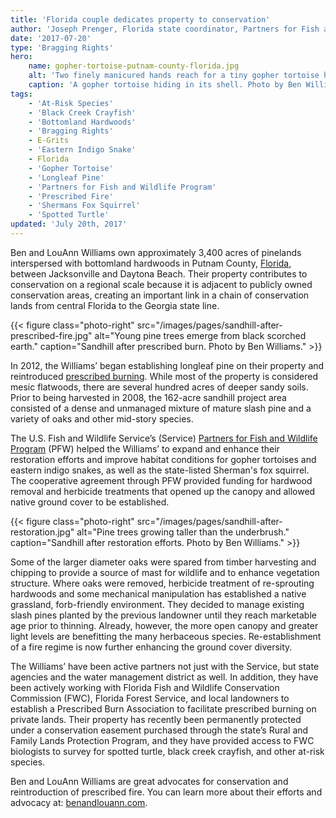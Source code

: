 ```yaml
---
title: 'Florida couple dedicates property to conservation'
author: 'Joseph Prenger, Florida state coordinator, Partners for Fish and Wildlife Program and Jo Anna Emanuel, Partners for Fish and Wildlife biologist'
date: '2017-07-20'
type: 'Bragging Rights'
hero:
    name: gopher-tortoise-putnam-county-florida.jpg
    alt: 'Two finely manicured hands reach for a tiny gopher tortoise hiding in its shell on sandy soil.'
    caption: 'A gopher tortoise hiding in its shell. Photo by Ben Williams.'
tags:
    - 'At-Risk Species'
    - 'Black Creek Crayfish'
    - 'Bottomland Hardwoods'
    - 'Bragging Rights'
    - E-Grits
    - 'Eastern Indigo Snake'
    - Florida
    - 'Gopher Tortoise'
    - 'Longleaf Pine'
    - 'Partners for Fish and Wildlife Program'
    - 'Prescribed Fire'
    - 'Shermans Fox Squirrel'
    - 'Spotted Turtle'
updated: 'July 20th, 2017'
---
```


Ben and LouAnn Williams own approximately 3,400 acres of pinelands interspersed with bottomland hardwoods in Putnam County, [Florida](/florida), between Jacksonville and Daytona Beach. Their property contributes to conservation on a regional scale because it is adjacent to publicly owned conservation areas, creating an important link in a chain of conservation lands from central Florida to the Georgia state line.

{{< figure class="photo-right" src="/images/pages/sandhill-after-prescribed-fire.jpg" alt="Young pine trees emerge from black scorched earth." caption="Sandhill after prescribed burn. Photo by Ben Williams." >}}

In 2012, the Williams’ began establishing longleaf pine on their property and reintroduced [prescribed burning](/our-services/fire/). While most of the property is considered mesic flatwoods, there are several hundred acres of deeper sandy soils. Prior to being harvested in 2008, the 162-acre sandhill project area consisted of a dense and unmanaged mixture of mature slash pine and a variety of oaks and other mid-story species. 

The U.S. Fish and Wildlife Service’s (Service) [Partners for Fish and Wildlife Program](/our-services/partners-program/) (PFW) helped the Williams’ to expand and enhance their restoration efforts and improve habitat conditions for gopher tortoises and eastern indigo snakes, as well as the state-listed Sherman's fox squirrel.  The cooperative agreement through PFW provided funding for hardwood removal and herbicide treatments that opened up the canopy and allowed native ground cover to be established. 

{{< figure class="photo-right" src="/images/pages/sandhill-after-restoration.jpg" alt="Pine trees growing taller than the underbrush." caption="Sandhill after restoration efforts. Photo by Ben Williams." >}}

Some of the larger diameter oaks were spared from timber harvesting and chipping to provide a source of mast for wildlife and to enhance vegetation structure.  Where oaks were removed, herbicide treatment of re-sprouting hardwoods and some mechanical manipulation has established a native grassland, forb-friendly environment. They decided to manage existing slash pines planted by the previous landowner until they reach marketable age prior to thinning. Already, however, the more open canopy and greater light levels are benefitting the many herbaceous species.  Re-establishment of a fire regime is now further enhancing the ground cover diversity.

The Williams’ have been active partners not just with the Service, but state agencies and the water management district as well. In addition, they have been actively working with Florida Fish and Wildlife Conservation Commission (FWC), Florida Forest Service, and local landowners to establish a Prescribed Burn Association to facilitate prescribed burning on private lands. Their property has recently been permanently protected under a conservation easement purchased through the state’s Rural and Family Lands Protection Program, and they have provided access to FWC biologists to survey for spotted turtle, black creek crayfish, and other at-risk species.

Ben and LouAnn Williams are great advocates for conservation and reintroduction of prescribed fire.  You can learn more about their efforts and advocacy at: [benandlouann.com](http://benandlouann.com).
